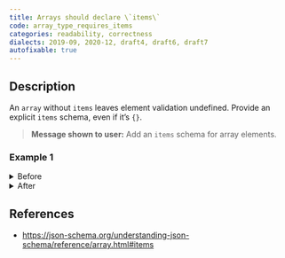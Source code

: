 ```yaml
---
title: Arrays should declare \`items\`
code: array_type_requires_items
categories: readability, correctness
dialects: 2019-09, 2020-12, draft4, draft6, draft7
autofixable: true
---
```


## Description
An `array` without `items` leaves element validation undefined. Provide an explicit `items` schema, even if it’s `{}`.

> **Message shown to user:**
> Add an `items` schema for array elements.

### Example 1
<details><summary>Before</summary>

```json
{
  "$schema": "https://json-schema.org/draft/2020-12/schema",
  "type": "array"
}
```
</details>

<details><summary>After</summary>

```json
{
  "$schema": "https://json-schema.org/draft/2020-12/schema",
  "type": "array",
  "items": {}
}
```
</details>

## References
* <https://json-schema.org/understanding-json-schema/reference/array.html#items>
